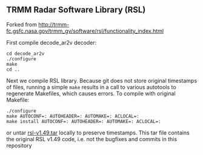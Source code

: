 ## TRMM Radar Software Library (RSL)

Forked from http://trmm-fc.gsfc.nasa.gov/trmm_gv/software/rsl/functionality_index.html

First compile decode_ar2v decoder:
```
cd decode_ar2v
./configure
make
cd ..
```
Next we compile RSL library. Because git does not store original timestamps of files, running a simple `make` results in a call to various autotools to regenerate Makefiles, which causes errors. To compile with original Makefile:
```
./configure
make AUTOCONF=: AUTOHEADER=: AUTOMAKE=: ACLOCAL=:
make install AUTOCONF=: AUTOHEADER=: AUTOMAKE=: ACLOCAL=:
```
or untar [rsl-v1.49.tar](https://github.com/adokter/rsl/blob/master/rsl-v1.49.tar) locally to preserve timestamps. This tar file contains the original RSL v1.49 code, i.e. not the bugfixes and commits in this repository
